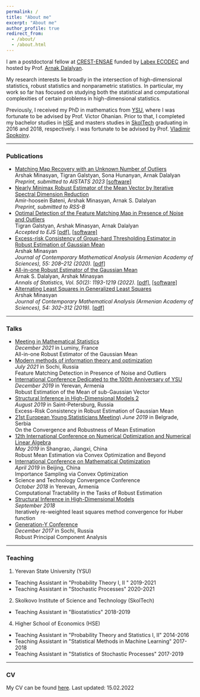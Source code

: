 ```yaml
---
permalink: /
title: "About me"
excerpt: "About me"
author_profile: true
redirect_from: 
  - /about/
  - /about.html
---
```


I am a postdoctoral fellow at [CREST-ENSAE](https://www.ensae.fr/) funded by [Labex ECODEC](https://labex-ecodec.ensae.fr/) and hosted by Prof. [Arnak Dalalyan](https://adalalyan.github.io/).

My research interests lie broadly in the intersection of high-dimensional statistics, robust statistics and nonparametric statistics. In particular, my work so far has focused on studying both the statistical and computational complexities of certain problems in high-dimensional statistics.

Previously, I received my PhD in mathematics from [YSU](http://www.ysu.am/main/), where I was fortunate to be advised by Prof. Victor Ohanian. Prior to that, I completed my bachelor studies in [HSE](https://www.hse.ru/en/) and masters studies in [SkolTech](https://www.skoltech.ru/en/) graduating in 2016 and 2018, respectively. I was fortunate to be advised by Prof. [Vladimir Spokoiny](https://www.wias-berlin.de/people/spokoiny/?lang=0). 

--- 
### Publications
- [Matching Map Recovery with an Unknown Number of Outliers]() \
Arshak Minasyan, Tigran Galstyan, Sona Hunanyan, Arnak Dalalyan \
*Preprint, submitted to AISTATS 2023*
[[software]](https://pointguard0.github.io/files/software-matching.zip)
- [Nearly Minimax Robust Estimator of the Mean Vector by Iterative Spectral Dimension Reduction](https://arxiv.org/abs/2204.02323) \
Amir-hoosein Bateni, Arshak Minasyan, Arnak S. Dalalyan \
*Preprint, submitted to RSS-B* 
- [Optimal Detection of the Feature Matching Map in Presence of Noise and Outliers](https://arxiv.org/abs/2106.07044) \
Tigran Galstyan, Arshak Minasyan, Arnak Dalalyan \
*Accepted to EJS* 
[[pdf]](https://pointguard0.github.io/files/ejs-version.pdf), [[software]](https://pointguard0.github.io/)
- [Excess-risk Consistency of Group-hard Thresholding Estimator in Robust Estimation of Gaussian Mean](https://link.springer.com/article/10.3103/S1068362320030073) \
Arshak Minasyan \
*Journal of Contemporary Mathematical Analysis (Armenian Academy of Sciences), 55: 208–212 (2020).* 
[[pdf]](https://pointguard0.github.io)
- [All-in-one Robust Estimator of the Gaussian Mean](https://projecteuclid.org/journals/annals-of-statistics/volume-50/issue-2/All-in-one-robust-estimator-of-the-Gaussian-mean/10.1214/21-AOS2145.full) \
Arnak S. Dalalyan, Arshak Minasyan \
*Annals of Statistics, Vol. 50(2): 1193-1219 (2022).*
[[pdf]](https://pointguard0.github.io/files/21-AOS2145.pdf), [[software]]()
- [Alternating Least Squares in Generalized Least Squares](https://link.springer.com/article/10.3103/S1068362319050078) \
Arshak Minasyan \
*Journal of Contemporary Mathematical Analysis (Armenian Academy of Sciences), 54: 302–312 (2019).*
[[pdf]](https://pointguard0.github.io)

---
### Talks 

- [Meeting in Mathematical Statistics](https://conferences.cirm-math.fr/2581.html)\
*December 2021* in Luminy, France \
All-in-one Robust Estimator of the Gaussian Mean
- [Modern methods of information theory and optimization](https://sochisirius.ru/obuchenie/graduates/smena928/4472)\
*July 2021* in Sochi, Russia \
Feature Matching Detection in Presence of Noise and Outliers
- [International Conference Dedicated to the 100th Anniversary of YSU](https://dokumen.tips/documents/programme-ysuam-ysu-sss-6th-international-conference-dedicated-to-the-100th-anniversary.html)\
*December 2019* in Yerevan, Armenia \
Robust Estimation of the Mean of sub-Gaussian Vector
- [Structural Inference in High-Dimensional Models 2](https://cs.hse.ru/hdilab/sihdm/2019/)\
*August 2019* in Saint-Petersburg, Russia \
Excess-Risk Consistency in Robust Estimation of Gaussian Mean
- [21st European Young Statisticians Meeting](http://www.eysm2019.matf.bg.ac.rs/#:~:text=THE%20EUROPEAN%20YOUNG%20STATISTICIANS%20MEETINGS&text=The%20idea%20of%20the%20meeting,probability%20theory%20to%20applied%20statistics.)\
*June 2019* in Belgrade, Serbia \
On the Convergence and Robustness of Mean Estimation
- [12th International Conference on Numerical Optimization and Numerical Linear Algebra](http://lsec.cc.ac.cn/~icnonla19/)\
*May 2019* in Shangrao, Jiangxi, China \
Robust Mean Estimation via Convex Optimization and Beyond
- [International Conference on Mathematical Optimization](http://smc2019.csp.escience.cn/dct/page/1)\
*April 2019* in Beijing, China \
Importance Sampling via Convex Optimization
- Science and Technology Convergence Conference\
*October 2018* in Yerevan, Armenia \
Computational Tractability in the Tasks of Robust Estimation
- [Structural Inference in High-Dimensional Models]()\
*September 2018* \
Iteratively re-weighted least squares method convergence for Huber function
- [Generation-Y Conference](https://www.skoltech.ru/en/2017/10/young-scientists-flock-to-sochi-for-gen-y-conference/)\
*December 2017* in Sochi, Russia \
Robust Principal Component Analysis

---
### Teaching

1. Yerevan State University (YSU)
- Teaching Assistant in "Probability Theory I, II " 2019-2021
- Teaching Assistant in "Stochastic Processes" 2020-2021
2. Skolkovo Institute of Science and Technology (SkolTech)
- Teaching Assistant in "Biostatistics" 2018-2019
4. Higher School of Economics (HSE)
- Teaching Assistant in "Probability Theory and Statistics I, II" 2014-2016
- Teaching Assistant in "Statistical Methods in Machine Learning" 2017-2018
- Teaching Assistant in "Statistics of Stochastic Processes" 2017-2019

---
### CV

My CV can be found [here](https://pointguard0.github.io/files/cv_web.pdf). Last updated: 15.02.2022

